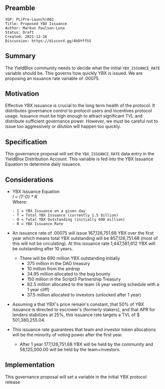 ## Preamble

```
YGP: PL(Pre-Launch)002
Title: Proposed YBX Issuance
Author: Markus Paulson-Luna
Status: Draft
Created: 2021-12-16
Discussion: https://discord.gg/4hDYffSS
```

## Summary

The YieldBlox community needs to decide what the initial `YBX_ISSUANCE_RATE` variable should be. This governs how quickly YBX is issued. We are proposing an issuance rate variable of .00075.

## Motivation

Effective YBX issuance is crucial to the long term health of the protocol. It distributes governance control to protocol users and incentives protocol usage. Issuance must be high enough to attract significant TVL and distribute sufficient governance power. However, we must be careful not to issue too aggressively or dilution will happen too quickly.

## Specification

This governance proposal will set the `YBX_ISSUANCE_RATE` data entry in the YieldBlox Distribution Account. This variable is fed into the YBX Issuance Equation to determine daily issuance.

## Considerations

- YBX Issuance Equation\
  *I = (T-O) * R*\
  Where:

      - I = YBX Issuance on a given day
      - T = Total YBX Issuance (currently 1.5 billion)
      - O = Total YBX Outstanding (initially 690 million)
      - R = YBX Issuance Rate

- An issuance rate of .00075 will issue 167,126,751.68 YBX over the first year which means total YBX outstanding will be 857,126,751.68 (most of this will not be circulating). At this issuance rate 1,447,581,612 YBX will be outstanding after 10 years.
   - There will be 690 million YBX outstanding initially
     - 375 million in the DAO treasury
     - 10 million from the airdrop
     - 34.95 million allocated to the bug bounty
     - 150 million in the Script3 Partnership Treasury
     - 82.5 million allocated to the team (4 year vesting schedule with a 1 year cliff)
     - 37.5 million allocated to investors (unlocked after 1 year)
- Assuming a that YBX's price remain's constant, that 50% of YBX issuance is directed to escrower's (formerly stakers), and that APR for lenders stabilizes at 25%, this issuance rate targets a TVL of $ 501,380,255.04.
- This issuance rate guarantees that team and investor token allocations will be the minority of voting power after the first year.
   - After 1 year 177,126,751.68 YBX will be held by the community and 58,125,000.00 will be held by the team+investors.

## Implementation

This governance proposal will set a variable in the initial YBX protocol release
